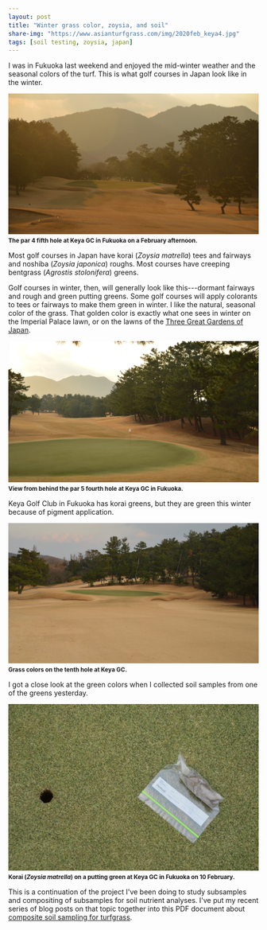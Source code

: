 ```yaml
---
layout: post
title: "Winter grass color, zoysia, and soil"
share-img: "https://www.asianturfgrass.com/img/2020feb_keya4.jpg"
tags: [soil testing, zoysia, japan]
---
```


I was in Fukuoka last weekend and enjoyed the mid-winter weather and the seasonal colors of the turf. This is what golf courses in Japan look like in the winter.

![5th at keya in february](/img/2020feb_keya6.jpg)
<small><strong>The par 4 fifth hole at Keya GC in Fukuoka on a February afternoon.</strong></small>

Most golf courses in Japan have korai (*Zoysia matrella*) tees and fairways and noshiba (*Zoysia japonica*) roughs. Most courses have creeping bentgrass (*Agrostis stolonifera*) greens. 

Golf courses in winter, then, will generally look like this---dormant fairways and rough and green putting greens. Some golf courses will apply colorants to tees or fairways to make them green in winter. I like the natural, seasonal color of the grass. That golden color is exactly what one sees in winter on the Imperial Palace lawn, or on the lawns of the [Three Great Gardens of Japan](https://en.wikipedia.org/wiki/Three_Great_Gardens_of_Japan).

![4th at keya in february](/img/2020feb_keya4.jpg)
<small><strong>View from behind the par 5 fourth hole at Keya GC in Fukuoka.</strong></small>

Keya Golf Club in Fukuoka has korai greens, but they are green this winter because of pigment application.

![10th keya in february](/img/2020feb_keya10.jpg)
<small><strong>Grass colors on the tenth hole at Keya GC.</strong></small>

I got a close look at the green colors when I collected soil samples from one of the greens yesterday.

![soil core keya 11](/img/2020feb_keya11_soil.jpg)
<small><strong>Korai (*Zoysia matrella*) on a putting green at Keya GC in Fukuoka on 10 February.</strong></small>

This is a continuation of the project I've been doing to study subsamples and compositing of subsamples for soil nutrient analyses. I've put my recent series of blog posts on that topic together into this PDF document about [composite soil sampling for turfgrass](http://www.files.asianturfgrass.com/202002_composite_sampling.pdf).

